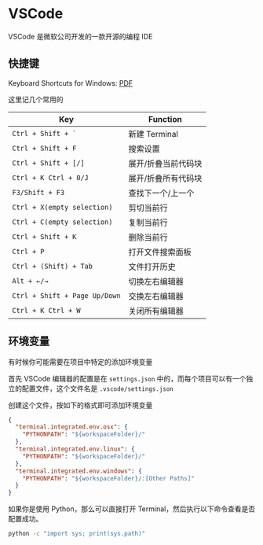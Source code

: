 # VSCode

VSCode 是微软公司开发的一款开源的编程 IDE

## 快捷键

Keyboard Shortcuts for Windows: [PDF](https://code.visualstudio.com/shortcuts/keyboard-shortcuts-windows.pdf)

这里记几个常用的

| Key                             | Function            |
| ------------------------------- | ------------------- |
| `Ctrl + Shift + `<code>`</code> | 新建 Terminal       |
| `Ctrl + Shift + F`              | 搜索设置            |
| `Ctrl + Shift + [/]`            | 展开/折叠当前代码块 |
| `Ctrl + K Ctrl + 0/J`           | 展开/折叠所有代码块 |
| `F3/Shift + F3`                 | 查找下一个/上一个   |
| `Ctrl + X(empty selection)`     | 剪切当前行          |
| `Ctrl + C(empty selection)`     | 复制当前行          |
| `Ctrl + Shift + K`              | 删除当前行          |
| `Ctrl + P`                      | 打开文件搜索面板    |
| `Ctrl + (Shift) + Tab`          | 文件打开历史        |
| `Alt + ←/→`                     | 切换左右编辑器      |
| `Ctrl + Shift + Page Up/Down`   | 交换左右编辑器      |
| `Ctrl + K Ctrl + W`             | 关闭所有编辑器      |

## 环境变量

有时候你可能需要在项目中特定的添加环境变量

首先 VSCode 编辑器的配置是在 `settings.json` 中的，而每个项目可以有一个独立的配置文件，这个文件名是 `.vscode/settings.json`

创建这个文件，按如下的格式即可添加环境变量

```json
{
  "terminal.integrated.env.osx": {
    "PYTHONPATH": "${workspaceFolder}/"
  },
  "terminal.integrated.env.linux": {
    "PYTHONPATH": "${workspaceFolder}/"
  },
  "terminal.integrated.env.windows": {
    "PYTHONPATH": "${workspaceFolder}/:[Other Paths]"
  }
}
```

如果你是使用 Python，那么可以直接打开 Terminal，然后执行以下命令查看是否配置成功。

```bash
python -c "import sys; print(sys.path)"
```
